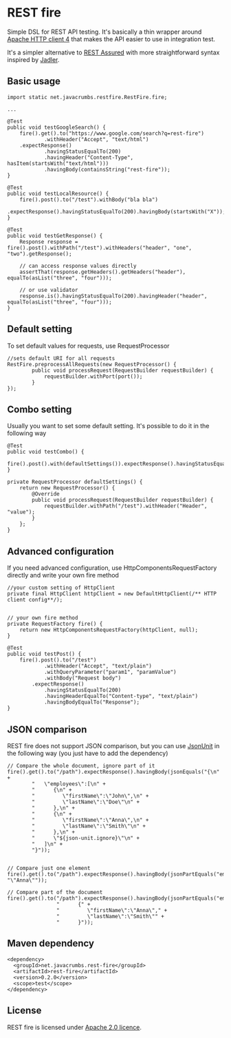 REST fire
=========

Simple DSL for REST API testing. It's basically a thin wrapper around [Apache HTTP client 4](https://hc.apache.org/httpcomponents-client-ga/)
that makes the API easier to use in integration test. 

It's a simpler alternative to [REST Assured](https://code.google.com/p/rest-assured/) with more straightforward syntax
inspired by [Jadler](http://jadler.net).

Basic usage
-----------
    import static net.javacrumbs.restfire.RestFire.fire;
    
    ...
    
    @Test
    public void testGoogleSearch() {
        fire().get().to("https://www.google.com/search?q=rest-fire")
                .withHeader("Accept", "text/html")
        .expectResponse()
                .havingStatusEqualTo(200)
                .havingHeader("Content-Type", hasItem(startsWith("text/html")))
                .havingBody(containsString("rest-fire"));
    }
    
    @Test
    public void testLocalResource() {
        fire().post().to("/test").withBody("bla bla")
            .expectResponse().havingStatusEqualTo(200).havingBody(startsWith("X"));
    }

    @Test
    public void testGetResponse() {
        Response response = fire().post().withPath("/test").withHeaders("header", "one", "two").getResponse();

        // can access response values directly
        assertThat(response.getHeaders().getHeaders("header"), equalTo(asList("three", "four")));

        // or use validator
        response.is().havingStatusEqualTo(200).havingHeader("header", equalTo(asList("three", "four")));
    }
    

Default setting
---------------
To set default values for requests, use RequestProcessor
    
    //sets default URI for all requests
    RestFire.preprocessAllRequests(new RequestProcessor() {
            public void processRequest(RequestBuilder requestBuilder) {
                requestBuilder.withPort(port());
            }
    });

Combo setting
-------------
Usually you want to set some default setting. It's possible to do it in the following way

    @Test
    public void testCombo() {
        fire().post().with(defaultSettings()).expectResponse().havingStatusEqualTo(200);
    }

    private RequestProcessor defaultSettings() {
        return new RequestProcessor() {
            @Override
            public void processRequest(RequestBuilder requestBuilder) {
                requestBuilder.withPath("/test").withHeader("Header", "value");
            }
        };
    }

Advanced configuration
----------------------
If you need advanced configuration, use HttpComponentsRequestFactory directly and write your own fire method
    
    //your custom setting of HttpClient
    private final HttpClient httpClient = new DefaultHttpClient(/** HTTP client config**/);


    // your own fire method    
    private RequestFactory fire() {
        return new HttpComponentsRequestFactory(httpClient, null);
    }

    @Test
    public void testPost() {
        fire().post().to("/test")
                .withHeader("Accept", "text/plain")
                .withQueryParameter("param1", "paramValue")
                .withBody("Request body")
            .expectResponse()
                .havingStatusEqualTo(200)
                .havingHeaderEqualTo("Content-type", "text/plain")
                .havingBodyEqualTo("Response");
    }


JSON comparison
---------------
REST fire does not support JSON comparison, but you can use [JsonUnit](https://github.com/lukas-krecan/JsonUnit) in
the following way (you just have to add the dependency)

    // Compare the whole document, ignore part of it
    fire().get().to("/path").expectResponse().havingBody(jsonEquals("{\n" +
            "   \"employees\":[\n" +
            "      {\n" +
            "         \"firstName\":\"John\",\n" +
            "         \"lastName\":\"Doe\"\n" +
            "      },\n" +
            "      {\n" +
            "         \"firstName\":\"Anna\",\n" +
            "         \"lastName\":\"Smith\"\n" +
            "      },\n" +
            "      \"${json-unit.ignore}\"\n" +
            "   ]\n" +
            "}"));


    // Compare just one element
    fire().get().to("/path").expectResponse().havingBody(jsonPartEquals("employees[1].firstName", "\"Anna\""));

    // Compare part of the document
    fire().get().to("/path").expectResponse().havingBody(jsonPartEquals("employees[1]",
                    "      {" +
                    "         \"firstName\":\"Anna\"," +
                    "         \"lastName\":\"Smith\"" +
                    "      }"));


Maven dependency
----------------
    <dependency>
      <groupId>net.javacrumbs.rest-fire</groupId>
      <artifactId>rest-fire</artifactId>
      <version>0.2.0</version>
      <scope>test</scope>
    </dependency>

License
-------
REST fire is licensed under [Apache 2.0 licence](https://www.apache.org/licenses/LICENSE-2.0).
